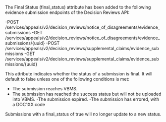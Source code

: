 The Final Status (final_status) attribute has been added to the following evidence submission endpoints of the Decision Reviews API:

-POST /services/appeals/v2/decision_reviews/notice_of_disagreements/evidence_submissions
-GET /services/appeals/v2/decision_reviews/notice_of_disagreements/evidence_submissions/{uuid}
-POST /services/appeals/v2/decision_reviews/supplemental_claims/evidence_submissions
-GET /services/appeals/v2/decision_reviews/supplemental_claims/evidence_submissions/{uuid} 

This attribute indicates whether the status of a submission is final. It will default to false unless one of the following conditions is met:

- The submission reaches VBMS.
- The submission has reached the success status but will not be uploaded into VBMS.
-The submission expired.
-The submission has errored, with a DOC1XX code

Submissions with a final_status of true will no longer update to a new status.
